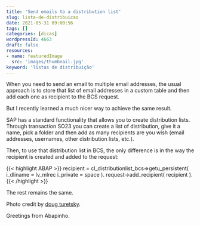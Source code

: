 ```yaml
---
title: 'Send emails to a distribution list'
slug: lista-de-distribuicao
date: 2021-05-31 09:00:56
tags: []
categories: [dicas]
wordpressId: 4663
draft: false
resources:
- name: featuredImage
  src: 'images/thumbnail.jpg'
keyword: 'listas de distribuição'
---
```

When you need to send an email to multiple email addresses, the usual approach is to store that list of email addresses in a custom table and then add each one as recipient to the BCS request.

But I recently learned a much nicer way to achieve the same result.

<!--more-->

SAP has a standard functionality that allows you to create distribution lists. Through transaction SO23 you can create a list of distribution, give it a name, pick a folder and then add as many recipients are you wish (email addresses, usernames, other distribution lists, etc.).

Then, to use that distribution list in BCS, the only difference is in the way the recipient is created and added to the request:


{{< highlight ABAP >}}
recipient = cl_distributionlist_bcs=>getu_persistent(
  i_dliname = lv_mlrec
  i_private = space ).
request->add_recipient( recipient ).
{{< /highlight >}}

The rest remains the same.

Photo credit by [doug turetsky][1].

Greetings from Abapinho.

   [1]: https://visualhunt.co/a6/904f753c
